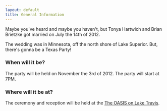 ```yaml
---
layout: default
title: General Information
---
```


Maybe you've heard and maybe you haven't, but Tonya Hartwich and Brian Brietzke got married on July the 14th of 2012.

The wedding was in Minnesota, off the north shore of Lake Superior.  But, there's gonna be a Texas Party! 

### When will it be?

The party will be held on November the 3rd of 2012.  The party will start at 7PM.

### Where will it be at?

The ceremony and reception will be held at the [The OASIS on Lake Travis](http://www.oasis-austin.com/). 

